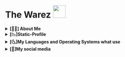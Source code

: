 # The Warez <img src="https://github.com/luc4sd3v/luc4sd3v/blob/main/wave.gif" width="40px">
<Redes Sociais>

<details>
<br>

  <summary> <b> [🙍‍♂️] About Me <b> </summary>

 - My name is Gabriel, I'm 17 years old and I'm a junior developer.
 - I am currently studying: PHP, JS, NodeJS.
 - I started studying programming 10 months ago and I'm evolving little by little.
 - The reason why I started studying programming was because from an early age I was interested in technology and learning new things, so programming was what caught my attention.
</details>
<details>
  <summary> <b>[📉]Static-Profile</b> </summary>
  <br>

![Anurag's GitHub stats](https://github-readme-stats.vercel.app/api?username=TheWarez&show_icons=true&theme=tokyonight)
 
 </details>
<details>
  <summary> <b>[🌜]My Languages and Operating Systems what use</b> </summary>
  <br>
    
![HTML5](https://img.icons8.com/color/48/000000/html-5.png) 
![CSS3](https://img.icons8.com/color/48/000000/css3.png)
![JAVASCRIPT](https://img.icons8.com/color/48/000000/javascript.png)
![PYTHON](https://img.icons8.com/color/48/000000/python.png)
![PHP](https://img.icons8.com/color/48/000000/php.png)
![NODE.JS](https://img.icons8.com/color/48/000000/nodejs.png)
![WINDOWS](https://img.icons8.com/color/48/000000/windows-10.png)
![UBUNTU](https://img.icons8.com/color/48/000000/ubuntu--v1.png)

</details>

<details>
	<summary><b> [📧]My social media </b></summary>
 <br>
	
[![Linkedin](https://img.shields.io/badge/-Linkedin-1ca0f1?style=social&logo=Linkedin)](https://www.linkedin.com/in/gabriel-izidorio-86b903206/) <br>
[![Telegram](https://img.shields.io/badge/-Telegram-1ca0f1?style=social&logo=Telegram)](https://t.me/TheWarezOfc) <br>
[![Twitter](https://img.shields.io/badge/-Twitter-1ca0f1?style=social&logo=Twitter)](https://twitter.com/WarezThe) <br>
[![GitHub](https://img.shields.io/badge/GitHub-Follow%20me-181717?style=social&logo=GitHub)](https://github.com/TheWarez)  <br>
![Email](https://img.shields.io/badge/Email-warezthe%40gmail.com-8B89CC?style=social&logo=ProtonMail)  <br>
